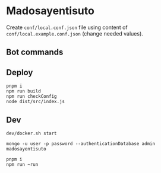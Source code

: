 # Madosayentisuto

Create `conf/local.conf.json` file using content of `conf/local.example.conf.json` (change needed values).

## Bot commands


## Deploy

    pnpm i
    npm run build
    npm run checkConfig
    node dist/src/index.js


## Dev

    dev/docker.sh start

    mongo -u user -p password --authenticationDatabase admin madosayentisuto

    pnpm i
    npm run ~run
